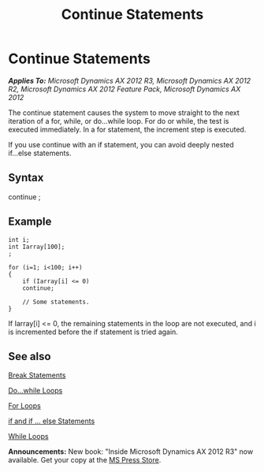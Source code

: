 ﻿---
title: Continue Statements
TOCTitle: Continue Statements
ms:assetid: 4dfe0a78-c733-4aa5-b550-34ff36203b94
ms:mtpsurl: https://msdn.microsoft.com/en-us/library/Aa638117(v=AX.60)
ms:contentKeyID: 35243453
ms.date: 05/18/2015
mtps_version: v=AX.60
---

# Continue Statements 


_**Applies To:** Microsoft Dynamics AX 2012 R3, Microsoft Dynamics AX 2012 R2, Microsoft Dynamics AX 2012 Feature Pack, Microsoft Dynamics AX 2012_

The continue statement causes the system to move straight to the next iteration of a for, while, or do...while loop. For do or while, the test is executed immediately. In a for statement, the increment step is executed.

If you use continue with an if statement, you can avoid deeply nested if...else statements.

## Syntax

continue ;

## Example

    int i;
    int Iarray[100];
    ;
     
    for (i=1; i<100; i++)
    {
        if (Iarray[i] <= 0)
        continue;
     
        // Some statements.
    }

If Iarray\[i\] \<= 0, the remaining statements in the loop are not executed, and i is incremented before the if statement is tried again.

## See also

[Break Statements](break-statements.md)

[Do...while Loops](do-while-loops.md)

[For Loops](for-loops.md)

[if and if ... else Statements](if-and-if-else-statements.md)

[While Loops](while-loops.md)

  
**Announcements:** New book: "Inside Microsoft Dynamics AX 2012 R3" now available. Get your copy at the [MS Press Store](https://www.microsoftpressstore.com/store/inside-microsoft-dynamics-ax-2012-r3-9780735685109).

